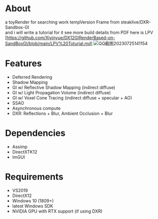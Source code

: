 # About
a toyRender for searching work tempVersion
Frame from steaklive/DXR-Sandbox-GI  
and i will write a tutorial for it 
see more build details from PDF
    here is LPV [https://github.com/Xiyinyue/DX12GIRenderBased-on-SandBoxGI/blob/main/LPV%20Toturial.md]
![QQ截图20230725141154](https://github.com/Xiyinyue/DX12GIRenderBased-on-SandBoxGI/assets/83278582/1a78b977-087a-444e-852d-b2c1277a7e2d)


# Features
- Deferred Rendering
- Shadow Mapping
- GI w/ Reflective Shadow Mapping (indirect diffuse)
- GI w/ Light Propagation Volume (indirect diffuse)
- GI w/ Voxel Cone Tracing (indirect diffuse + specular + AO)
- SSAO
- Asynchronous compute
- DXR: Reflections + Blur, Ambient Occlusion + Blur

# Dependencies
- Assimp
- DirectXTK12
- ImGUI

# Requirements
- VS2019
- DirectX12
- Windows 10 (1809+)
- latest Windows SDK
- NVIDIA GPU with RTX support (if using DXR)
